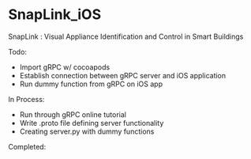 # SnapLink_iOS
SnapLink : Visual Appliance Identification and Control in Smart Buildings

Todo:
- Import gRPC w/ cocoapods
- Establish connection between gRPC server and iOS application
- Run dummy function from gRPC on iOS app

In Process:
- Run through gRPC online tutorial
- Write .proto file defining server functionality
- Creating server.py with dummy functions

Completed:
